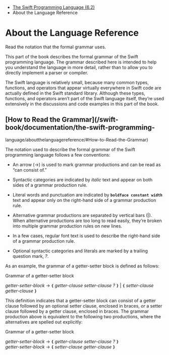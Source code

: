   * [ The Swift Programming Language (6.2) ](/swift-book/documentation/the-swift-programming-language)
  * About the Language Reference 

# About the Language Reference

Read the notation that the formal grammar uses.

This part of the book describes the formal grammar of the Swift programming
language. The grammar described here is intended to help you understand the
language in more detail, rather than to allow you to directly implement a
parser or compiler.

The Swift language is relatively small, because many common types, functions,
and operators that appear virtually everywhere in Swift code are actually
defined in the Swift standard library. Although these types, functions, and
operators aren’t part of the Swift language itself, they’re used extensively
in the discussions and code examples in this part of the book.

## [How to Read the Grammar](/swift-book/documentation/the-swift-programming-
language/aboutthelanguagereference/#How-to-Read-the-Grammar)

The notation used to describe the formal grammar of the Swift programming
language follows a few conventions:

  * An arrow (→) is used to mark grammar productions and can be read as “can consist of.”

  * Syntactic categories are indicated by _italic_ text and appear on both sides of a grammar production rule.

  * Literal words and punctuation are indicated by **`boldface constant width`** text and appear only on the right-hand side of a grammar production rule.

  * Alternative grammar productions are separated by vertical bars (|). When alternative productions are too long to read easily, they’re broken into multiple grammar production rules on new lines.

  * In a few cases, regular font text is used to describe the right-hand side of a grammar production rule.

  * Optional syntactic categories and literals are marked by a trailing question mark, _?_.

As an example, the grammar of a getter-setter block is defined as follows:

Grammar of a getter-setter block

 _getter-setter-block_ → **`{`** _getter-clause_ _setter-clause_ _?_ **`}`** | **`{`** _setter-clause_ _getter-clause_ **`}`**

This definition indicates that a getter-setter block can consist of a getter
clause followed by an optional setter clause, enclosed in braces, _or_ a
setter clause followed by a getter clause, enclosed in braces. The grammar
production above is equivalent to the following two productions, where the
alternatives are spelled out explicitly:

Grammar of a getter-setter block

 _getter-setter-block_ → **`{`** _getter-clause_ _setter-clause_ _?_ **`}`**  
_getter-setter-block_ → **`{`** _setter-clause_ _getter-clause_ **`}`**

